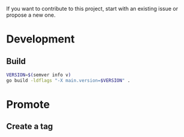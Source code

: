 If you want to contribute to this project, start with an existing issue or propose a new one. 

# Development

## Build

```bash
VERSION=$(semver info v)
go build -ldflags "-X main.version=$VERSION" .   
```

# Promote

## Create a tag

